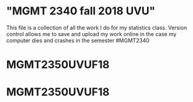 # "MGMT 2340 fall 2018 UVU"

This file is a collection of all the work I do for my statistics class. Version control allows me to save and upload my work online in the case my computer dies and crashes in the semester
#MGMT2340
# MGMT2350UVUF18
# MGMT2350UVUF18
